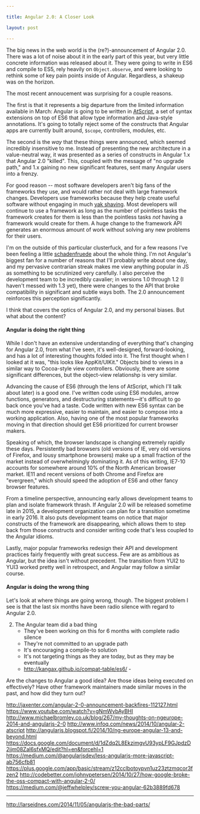 ```yaml
---

title: Angular 2.0: A Closer Look

layout: post

---
```


The big news in the web world is the (re?)-announcement of Angular 2.0. There was a lot of noise about it in the early part of this year, but very little concrete information was released about it. They were going to write in ES6 and compile to ES5, rely heavily on `Object.observe`, and were looking to rethink some of key pain points inside of Angular. Regardless, a shakeup was on the horizon.

The most recent annoucement was surprising for a couple reasons.

The first is that it represents a big departure from the limited information available in March: Angular is going to be written in [AtScript], a set of syntax extensions on top of ES6 that allow type information and Java-style annotations. It's going to totally reject some of the constructs that Angular apps are currently built around, `$scope`, controllers, modules, etc.

The second is the *way* that these things were announced, which seemed incredibly insensitive to me. Instead of presenting the new architecture in a value-neutral way, it was presented as a series of constructs in Angular 1.x that Angular 2.0 "killed". This, coupled with the message of "no upgrade path," and 1.x gaining no new significant features, sent many Angular users into a frenzy.

For good reason -- most software developers aren't big fans of the frameworks they use, and would rather not deal with large framework changes. Developers use frameworks because they help create useful software without engaging in much [yak shaving]. Most developers will continue to use a framework as long as the number of pointless tasks the framework creates for them is less than the pointless tasks *not* having a framework would create for them. A huge change to the framework API generates an enormous amount of work without solving any new problems for their users.

I'm on the outside of this particular clusterfuck, and for a few reasons I've been feeling a little [schadenfruede] about the whole thing. I'm not Angular's biggest fan for a number of reasons that I'll probably write about one day, and my pervasive contrarian streak makes me view anything popular in JS as something to be scrutinized very carefully. I also perceive the development team to be incredibly cavalier; in versions 1.0 through 1.2 (I haven't messed with 1.3 yet), there were changes to the API that broke compatibility in significant and subtle ways both. The 2.0 announcement reinforces this perception significantly.

I think that covers the optics of Angular 2.0, and my personal biases. But what about the content?

#### Angular is doing the right thing

While I don't have an extensive understanding of everything that's changing for Angular 2.0, from what I've seen, it's well-designed, forward-looking, and has a lot of interesting thoughts folded into it. The first thought when I looked at it was, "this looks like AppKit/UIKit." Objects bind to views in a similar way to Cocoa-style view controllers. Obviously, there are some significant differences, but the object-view relationshp is very similar.

Advancing the cause of ES6 (through the lens of AtScript, which I'll talk about later) is a good one. I've written code using ES6 modules, arrow functions, generators, and destructuring statements&mdash;it's difficult to go back once you've had a taste. Code written with new ES6 syntax can be much more expressive, easier to maintain, and easier to compose into a working application. Also, having one of the most popular frameworks moving in that direction should get ES6 prioritized for current browser makers.

Speaking of which, the browser landscape is changing extremely rapidly these days. Persistently bad browsers (old versions of IE, very old versions of Firefox, and lousy smartphone browsers) make up a small fraction of the market instead of overwhelmingly dominating it. As of this writing, IE7-10 accounts for somewhere around 10% of the North American browser market. IE11 and recent versions of both Chrome and Firefox are "evergreen," which should speed the adoption of ES6 and other fancy browser features.

From a timeline perspective, announcing early allows development teams to plan and isolate framework thrash. If Angular 2.0 will be released sometime late in 2015, a development organization can plan for a transition sometime in early 2016. It also puts development teams on notice that major constructs of the framework are disappearing, which allows them to step back from those constructs and consider writing code that's less coupled to the Angular idioms.

Lastly, major popular frameworks redesign their API and development practices fairly frequently with great success. Few are as ambitious as Angular, but the idea isn't without precedent. The transition from YUI2 to YUI3 worked pretty well in retrospect, and Angular may follow a similar course.

#### Angular is doing the wrong thing

Let's look at where things are going wrong, though. The biggest problem I see is that the last six months have been radio silence with regard to Angular 2.0. 

2. The Angular team did a bad thing
    * They've been working on this for 6 months with complete radio silence
    * They're not committed to an upgrade path
    * It's encouraging a compile-to solution
    * It's not targeting things as they are today, but as they may be eventually
    * http://kangax.github.io/compat-table/es6/ - 



Are the changes to Angular a good idea? Are those ideas being executed on effectively? Have other framework maintainers made similar moves in the past, and how did they turn out?
    
    
[AtScript]: http://www.theregister.co.uk/2014/11/04/improving_javascript_google_throws_atscript_into_the_mix/
[yak shaving]: http://www.catb.org/jargon/html/Y/yak-shaving.html
[schadenfruede]: http://blog.founddrama.net/2014/10/optimize-for-trade-offs/

http://jaxenter.com/angular-2-0-announcement-backfires-112127.html
https://www.youtube.com/watch?v=gNmWybAyBHI
http://www.michaelbromley.co.uk/blog/267/my-thoughts-on-ngeurope-2014-and-angularjs-2-0
http://www.infoq.com/news/2014/10/angular-2-atscript
http://angularjs.blogspot.fi/2014/10/ng-europe-angular-13-and-beyond.html
https://docs.google.com/document/d/1dZdq2L8EkzimgvU93ypLF9GJpdzD2jjm08Zal6sfxMQ/edit?hl=en&forcehl=1
https://medium.com/@angularjsdev/less-angularjs-more-javascript-ab756cfb81
https://plus.google.com/app/basic/stream/z12cclbotoypvn1uz23ztzmqcor3fzen2
http://codebetter.com/johnvpetersen/2014/10/27/how-google-broke-the-oss-compact-with-angular-2-0/
https://medium.com/@jeffwhelpley/screw-you-angular-62b3889fd678

---

http://larseidnes.com/2014/11/05/angularjs-the-bad-parts/